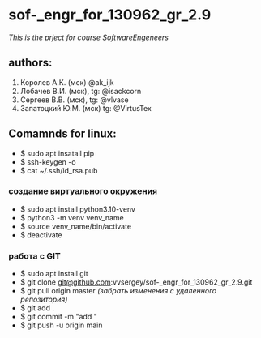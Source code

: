 # sof-_engr_for_130962_gr_2.9
*This is the prject for course  SoftwareEngeneers*

## authors:
1. Королев А.К. (мск) @ak_ijk
2. Лобачев В.И. (мск), tg: @isackcorn
3. Сергеев В.В. (мск), tg: @vlvase
4. Запатоцкий Ю.М. (мск) tg: @VirtusTex

## Comamnds for linux:
- $ sudo apt insatall pip
- $ ssh-keygen -o
- $ cat ~/.ssh/id_rsa.pub 

### создание виртуального окружения
- $ sudo apt install python3.10-venv
- $ python3 -m venv venv_name
- $ source venv_name/bin/activate
- $ deactivate



### работа с GIT
- $ sudo apt install git
- $ git clone git@github.com:vvsergey/sof-_engr_for_130962_gr_2.9.git
- $ git pull origin master   *(забрать изменения с удаленного репозитория)*
- $ git add .
- $ git commit -m "add "
- $ git push -u origin main




